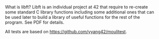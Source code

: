 What is libft? Libft is an individual project at 42 that require to re-create some standard C library functions including some additional ones that can be used later to build a library of useful functions for the rest of the program.
See PDF for details. 

All tests are based on https://github.com/yyang42/moulitest.
